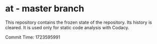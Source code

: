 # at - master branch

This repository contains the frozen state of the repository.
Its history is cleared. It is used only for static code
analysis with Codacy.

Commit Time: 1723595991